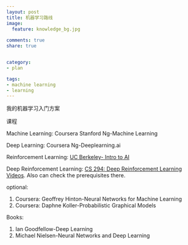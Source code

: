 ```yaml
---
layout: post
title: 机器学习路线
image:
  feature: knowledge_bg.jpg
  
comments: true
share: true


category:
- plan

tags:
- machine learning
- learning
---
```


我的机器学习入门方案

课程

Machine Learning: Coursera Stanford Ng-Machine Learning

Deep Learning: Coursera Ng-Deeplearning.ai

Reinforcement Learning: [UC Berkeley- Intro to AI](http://ai.berkeley.edu/course_schedule.html)

Deep Reinforcement Learning: [CS 294: Deep Reinforcement Learning](http://rll.berkeley.edu/deeprlcourse/)   [Videos](https://www.youtube.com/watch?v=Q4kF8sfggoI&list=PLkFD6_40KJIznC9CDbVTjAF2oyt8_VAe3&index=1). Also can check the prerequisites there.

optional: 
1. Coursera: Geoffrey Hinton-Neural Networks for Machine Learning 
2. Coursera: Daphne Koller-Probabilistic Graphical Models

Books:
1. Ian Goodfellow-Deep Learning 
2. Michael Nielsen-Neural Networks and Deep Learning